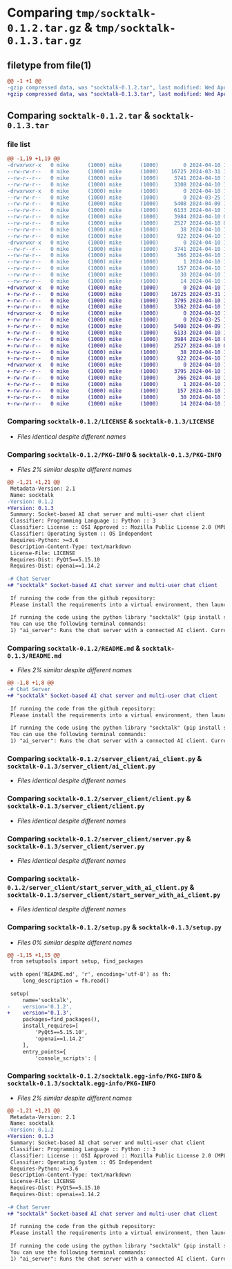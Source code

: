 # Comparing `tmp/socktalk-0.1.2.tar.gz` & `tmp/socktalk-0.1.3.tar.gz`

## filetype from file(1)

```diff
@@ -1 +1 @@
-gzip compressed data, was "socktalk-0.1.2.tar", last modified: Wed Apr 10 11:03:52 2024, max compression
+gzip compressed data, was "socktalk-0.1.3.tar", last modified: Wed Apr 10 11:06:14 2024, max compression
```

## Comparing `socktalk-0.1.2.tar` & `socktalk-0.1.3.tar`

### file list

```diff
@@ -1,19 +1,19 @@
-drwxrwxr-x   0 mike      (1000) mike      (1000)        0 2024-04-10 11:03:52.295901 socktalk-0.1.2/
--rw-rw-r--   0 mike      (1000) mike      (1000)    16725 2024-03-31 10:42:32.000000 socktalk-0.1.2/LICENSE
--rw-r--r--   0 mike      (1000) mike      (1000)     3741 2024-04-10 11:03:52.295901 socktalk-0.1.2/PKG-INFO
--rw-rw-r--   0 mike      (1000) mike      (1000)     3308 2024-04-10 11:01:29.000000 socktalk-0.1.2/README.md
-drwxrwxr-x   0 mike      (1000) mike      (1000)        0 2024-04-10 11:03:52.295901 socktalk-0.1.2/server_client/
--rw-rw-r--   0 mike      (1000) mike      (1000)        0 2024-03-25 12:32:15.000000 socktalk-0.1.2/server_client/__init__.py
--rw-rw-r--   0 mike      (1000) mike      (1000)     5408 2024-04-09 11:09:29.000000 socktalk-0.1.2/server_client/ai_client.py
--rw-rw-r--   0 mike      (1000) mike      (1000)     6133 2024-04-10 10:18:17.000000 socktalk-0.1.2/server_client/client.py
--rw-rw-r--   0 mike      (1000) mike      (1000)     3984 2024-04-10 09:06:22.000000 socktalk-0.1.2/server_client/server.py
--rw-rw-r--   0 mike      (1000) mike      (1000)     2527 2024-04-10 09:05:25.000000 socktalk-0.1.2/server_client/start_server_with_ai_client.py
--rw-rw-r--   0 mike      (1000) mike      (1000)       38 2024-04-10 11:03:52.295901 socktalk-0.1.2/setup.cfg
--rw-rw-r--   0 mike      (1000) mike      (1000)      922 2024-04-10 11:03:07.000000 socktalk-0.1.2/setup.py
-drwxrwxr-x   0 mike      (1000) mike      (1000)        0 2024-04-10 11:03:52.295901 socktalk-0.1.2/socktalk.egg-info/
--rw-r--r--   0 mike      (1000) mike      (1000)     3741 2024-04-10 11:03:52.000000 socktalk-0.1.2/socktalk.egg-info/PKG-INFO
--rw-rw-r--   0 mike      (1000) mike      (1000)      366 2024-04-10 11:03:52.000000 socktalk-0.1.2/socktalk.egg-info/SOURCES.txt
--rw-rw-r--   0 mike      (1000) mike      (1000)        1 2024-04-10 11:03:52.000000 socktalk-0.1.2/socktalk.egg-info/dependency_links.txt
--rw-rw-r--   0 mike      (1000) mike      (1000)      157 2024-04-10 11:03:52.000000 socktalk-0.1.2/socktalk.egg-info/entry_points.txt
--rw-rw-r--   0 mike      (1000) mike      (1000)       30 2024-04-10 11:03:52.000000 socktalk-0.1.2/socktalk.egg-info/requires.txt
--rw-rw-r--   0 mike      (1000) mike      (1000)       14 2024-04-10 11:03:52.000000 socktalk-0.1.2/socktalk.egg-info/top_level.txt
+drwxrwxr-x   0 mike      (1000) mike      (1000)        0 2024-04-10 11:06:14.973955 socktalk-0.1.3/
+-rw-rw-r--   0 mike      (1000) mike      (1000)    16725 2024-03-31 10:42:32.000000 socktalk-0.1.3/LICENSE
+-rw-r--r--   0 mike      (1000) mike      (1000)     3795 2024-04-10 11:06:14.973955 socktalk-0.1.3/PKG-INFO
+-rw-rw-r--   0 mike      (1000) mike      (1000)     3362 2024-04-10 11:05:16.000000 socktalk-0.1.3/README.md
+drwxrwxr-x   0 mike      (1000) mike      (1000)        0 2024-04-10 11:06:14.973955 socktalk-0.1.3/server_client/
+-rw-rw-r--   0 mike      (1000) mike      (1000)        0 2024-03-25 12:32:15.000000 socktalk-0.1.3/server_client/__init__.py
+-rw-rw-r--   0 mike      (1000) mike      (1000)     5408 2024-04-09 11:09:29.000000 socktalk-0.1.3/server_client/ai_client.py
+-rw-rw-r--   0 mike      (1000) mike      (1000)     6133 2024-04-10 10:18:17.000000 socktalk-0.1.3/server_client/client.py
+-rw-rw-r--   0 mike      (1000) mike      (1000)     3984 2024-04-10 09:06:22.000000 socktalk-0.1.3/server_client/server.py
+-rw-rw-r--   0 mike      (1000) mike      (1000)     2527 2024-04-10 09:05:25.000000 socktalk-0.1.3/server_client/start_server_with_ai_client.py
+-rw-rw-r--   0 mike      (1000) mike      (1000)       38 2024-04-10 11:06:14.973955 socktalk-0.1.3/setup.cfg
+-rw-rw-r--   0 mike      (1000) mike      (1000)      922 2024-04-10 11:05:49.000000 socktalk-0.1.3/setup.py
+drwxrwxr-x   0 mike      (1000) mike      (1000)        0 2024-04-10 11:06:14.973955 socktalk-0.1.3/socktalk.egg-info/
+-rw-r--r--   0 mike      (1000) mike      (1000)     3795 2024-04-10 11:06:14.000000 socktalk-0.1.3/socktalk.egg-info/PKG-INFO
+-rw-rw-r--   0 mike      (1000) mike      (1000)      366 2024-04-10 11:06:14.000000 socktalk-0.1.3/socktalk.egg-info/SOURCES.txt
+-rw-rw-r--   0 mike      (1000) mike      (1000)        1 2024-04-10 11:06:14.000000 socktalk-0.1.3/socktalk.egg-info/dependency_links.txt
+-rw-rw-r--   0 mike      (1000) mike      (1000)      157 2024-04-10 11:06:14.000000 socktalk-0.1.3/socktalk.egg-info/entry_points.txt
+-rw-rw-r--   0 mike      (1000) mike      (1000)       30 2024-04-10 11:06:14.000000 socktalk-0.1.3/socktalk.egg-info/requires.txt
+-rw-rw-r--   0 mike      (1000) mike      (1000)       14 2024-04-10 11:06:14.000000 socktalk-0.1.3/socktalk.egg-info/top_level.txt
```

### Comparing `socktalk-0.1.2/LICENSE` & `socktalk-0.1.3/LICENSE`

 * *Files identical despite different names*

### Comparing `socktalk-0.1.2/PKG-INFO` & `socktalk-0.1.3/PKG-INFO`

 * *Files 2% similar despite different names*

```diff
@@ -1,21 +1,21 @@
 Metadata-Version: 2.1
 Name: socktalk
-Version: 0.1.2
+Version: 0.1.3
 Summary: Socket-based AI chat server and multi-user chat client
 Classifier: Programming Language :: Python :: 3
 Classifier: License :: OSI Approved :: Mozilla Public License 2.0 (MPL 2.0)
 Classifier: Operating System :: OS Independent
 Requires-Python: >=3.6
 Description-Content-Type: text/markdown
 License-File: LICENSE
 Requires-Dist: PyQt5==5.15.10
 Requires-Dist: openai==1.14.2
 
-# Chat Server
+# "socktalk" Socket-based AI chat server and multi-user chat client
 
 If running the code from the github repository:
 Please install the requirements into a virtual environment, then launch "start_server_with_ai_client.py" after adjusting the settings (send full chat history, ai client api key, enabling ai mode 1 or ai mode 2, editing mode1 or mode2 intervals), then launch "client.py" (can be launched multiple times, for multiple users)
 
 If running the code using the python library "socktalk" (pip install socktalk):
 You can use the following terminal commands:
 1) "ai_server": Runs the chat server with a connected AI client. Currently uses gpt-3.5-turbo model.
```

### Comparing `socktalk-0.1.2/README.md` & `socktalk-0.1.3/README.md`

 * *Files 2% similar despite different names*

```diff
@@ -1,8 +1,8 @@
-# Chat Server
+# "socktalk" Socket-based AI chat server and multi-user chat client
 
 If running the code from the github repository:
 Please install the requirements into a virtual environment, then launch "start_server_with_ai_client.py" after adjusting the settings (send full chat history, ai client api key, enabling ai mode 1 or ai mode 2, editing mode1 or mode2 intervals), then launch "client.py" (can be launched multiple times, for multiple users)
 
 If running the code using the python library "socktalk" (pip install socktalk):
 You can use the following terminal commands:
 1) "ai_server": Runs the chat server with a connected AI client. Currently uses gpt-3.5-turbo model.
```

### Comparing `socktalk-0.1.2/server_client/ai_client.py` & `socktalk-0.1.3/server_client/ai_client.py`

 * *Files identical despite different names*

### Comparing `socktalk-0.1.2/server_client/client.py` & `socktalk-0.1.3/server_client/client.py`

 * *Files identical despite different names*

### Comparing `socktalk-0.1.2/server_client/server.py` & `socktalk-0.1.3/server_client/server.py`

 * *Files identical despite different names*

### Comparing `socktalk-0.1.2/server_client/start_server_with_ai_client.py` & `socktalk-0.1.3/server_client/start_server_with_ai_client.py`

 * *Files identical despite different names*

### Comparing `socktalk-0.1.2/setup.py` & `socktalk-0.1.3/setup.py`

 * *Files 0% similar despite different names*

```diff
@@ -1,15 +1,15 @@
 from setuptools import setup, find_packages
 
 with open('README.md', 'r', encoding='utf-8') as fh:
     long_description = fh.read()
 
 setup(
     name='socktalk',
-    version='0.1.2',
+    version='0.1.3',
     packages=find_packages(),
     install_requires=[
         'PyQt5==5.15.10',
         'openai==1.14.2'
     ],
     entry_points={
         'console_scripts': [
```

### Comparing `socktalk-0.1.2/socktalk.egg-info/PKG-INFO` & `socktalk-0.1.3/socktalk.egg-info/PKG-INFO`

 * *Files 2% similar despite different names*

```diff
@@ -1,21 +1,21 @@
 Metadata-Version: 2.1
 Name: socktalk
-Version: 0.1.2
+Version: 0.1.3
 Summary: Socket-based AI chat server and multi-user chat client
 Classifier: Programming Language :: Python :: 3
 Classifier: License :: OSI Approved :: Mozilla Public License 2.0 (MPL 2.0)
 Classifier: Operating System :: OS Independent
 Requires-Python: >=3.6
 Description-Content-Type: text/markdown
 License-File: LICENSE
 Requires-Dist: PyQt5==5.15.10
 Requires-Dist: openai==1.14.2
 
-# Chat Server
+# "socktalk" Socket-based AI chat server and multi-user chat client
 
 If running the code from the github repository:
 Please install the requirements into a virtual environment, then launch "start_server_with_ai_client.py" after adjusting the settings (send full chat history, ai client api key, enabling ai mode 1 or ai mode 2, editing mode1 or mode2 intervals), then launch "client.py" (can be launched multiple times, for multiple users)
 
 If running the code using the python library "socktalk" (pip install socktalk):
 You can use the following terminal commands:
 1) "ai_server": Runs the chat server with a connected AI client. Currently uses gpt-3.5-turbo model.
```

